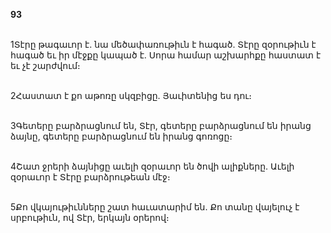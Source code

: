 **93**

\
1Տէրը թագաւոր է. նա մեծափառութիւն է հագած. Տէրը զօրութիւն է հագած եւ իր մէջքը կապած է. Սորա համար աշխարհքը հաստատ է եւ չէ շարժվում։

\
2Հաստատ է քո աթոռը սկզբիցը. Յաւիտենից ես դու։

\
3Գետերը բարձրացնում են, Տէր, գետերը բարձրացնում են իրանց ձայնը, գետերը բարձրացնում են իրանց գոռոցը։

\
4Շատ ջրերի ձայնիցը աւելի զօրաւոր են ծովի ալիքները. Աւելի զօրաւոր է Տէրը բարձրութեան մէջ։

\
5Քո վկայութիւնները շատ հաւատարիմ են. Քո տանը վայելուչ է սրբութիւն, ով Տէր, երկայն օրերով։
